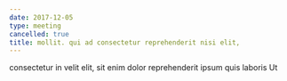 ```yaml
---
date: 2017-12-05
type: meeting
cancelled: true
title: mollit. qui ad consectetur reprehenderit nisi elit,
---
```

consectetur in velit elit, sit enim dolor reprehenderit ipsum quis laboris Ut